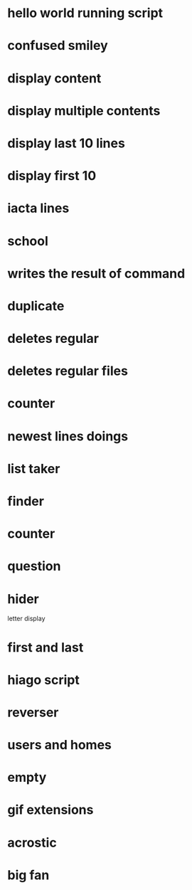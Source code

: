 # hello world running script
# confused smiley
# display content
# display multiple contents
# display last 10 lines
# display first 10
# iacta lines
# school
# writes the result of command
# duplicate
# deletes regular
# deletes regular files
# counter
# newest lines doings
# list taker
# finder
# counter
# question
# hider
letter display
# first and last
# hiago script
# reverser
# users and homes
# empty
# gif extensions
# acrostic 
# big fan 
